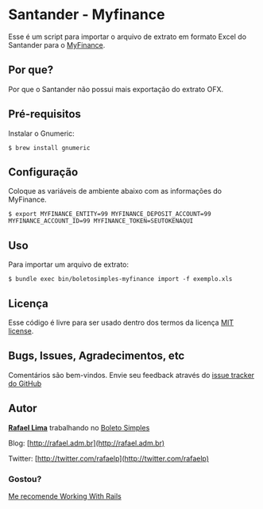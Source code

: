 # Santander - Myfinance

Esse é um script para importar o arquivo de extrato em formato Excel do Santander para o [MyFinance](http://myfinance.com.br).

## Por que?

Por que o Santander não possui mais exportação do extrato OFX.

## Pré-requisitos

Instalar o Gnumeric:

```
$ brew install gnumeric
```

## Configuração

Coloque as variáveis de ambiente abaixo com as informações do MyFinance.

```
$ export MYFINANCE_ENTITY=99 MYFINANCE_DEPOSIT_ACCOUNT=99 MYFINANCE_ACCOUNT_ID=99 MYFINANCE_TOKEN=SEUTOKENAQUI
```

## Uso

Para importar um arquivo de extrato:

```
$ bundle exec bin/boletosimples-myfinance import -f exemplo.xls
```

## Licença

Esse código é livre para ser usado dentro dos termos da licença [MIT license](http://www.opensource.org/licenses/mit-license.php).

## Bugs, Issues, Agradecimentos, etc

Comentários são bem-vindos. Envie seu feedback através do [issue tracker do GitHub](http://github.com/rafaelp/santander-myfinance/issues)

## Autor

[**Rafael Lima**](http://github.com/rafaelp) trabalhando no [Boleto Simples](http://boletosimples.com.br)

Blog: [http://rafael.adm.br](http://rafael.adm.br)

Twitter: [http://twitter.com/rafaelp](http://twitter.com/rafaelp)

### Gostou?

[Me recomende Working With Rails](http://workingwithrails.com/recommendation/new/person/14248-rafael-lima)